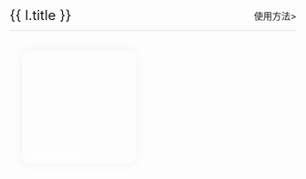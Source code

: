 <div class="context">
  <div class="list-content" v-for="l in list" :key="l.title">
    <div class="line">
      <span>{{ l.title }}</span>
      <a :href="l.link">使用方法></a>
    </div>
    <div class="canvas-list">
      <div
        :style="{ backgroundImage: `url(${withBase(`/images/list/list-${item.model}.gif`)})` }"
        class="item"
        v-for="item in l.list"
        :key="item.model"
        @click="toPage(item)"
      >
        <span class="title">{{ item.model }}</span>
      </div>
    </div>
  </div>
</div>

<script setup>
import { withBase } from '@vuepress/client'
import { canvasList, htmlList } from '../../../utils/listData.ts'
import { useRouter } from 'vue-router'
const router = useRouter()
let list = [
  { title: 'Canvas', list: canvasList, link: '/web-loading/document/use.html' },
  { title: 'Html', list: htmlList, link: '/web-loading/document/use.html#html配置方式' }
]
function toPage(canvas) {
  router.push(`/example/${canvas.model.includes('html-') ? 'html' : 'canvas'}?model=${canvas.model}`)
}
</script>
<style scoped>
.context {
  margin-top: 20px;
}
.context .line {
  border-bottom: 1px solid rgba(192, 192, 192, 0.597);
  padding-bottom: 12px;
  display: flex;
  justify-content: space-between;
  align-items: center;
}
.context .line span {
  font-size: 24px;
}
.context .line a {
  font-size: 16px;
  cursor: pointer;
}
.canvas-list {
  margin-top: 12px;
  display: flex;
  flex-wrap: wrap;
}
@media (max-width: 750px) {
  .canvas-list {
    justify-content: center;
  }
}
.canvas-list .item {
  width: 200px;
  height: 200px;
  box-shadow: 0 0 20px rgb(0 0 0 / 5%);
  cursor: pointer;
  border-radius: 12px;
  margin: 22px;
  position: relative;
  overflow: hidden;
  background-repeat: no-repeat;
  background-size: 100% 100%;
  transition: 0.22s;
}
.canvas-list .item:active {
  transform: scale(0.9);
}
.canvas-list .item .title {
  position: absolute;
  bottom: 5px;
  left: 10px;
  color: white;
  font-weight: bold;
  font-size: 12px;
}
</style>
